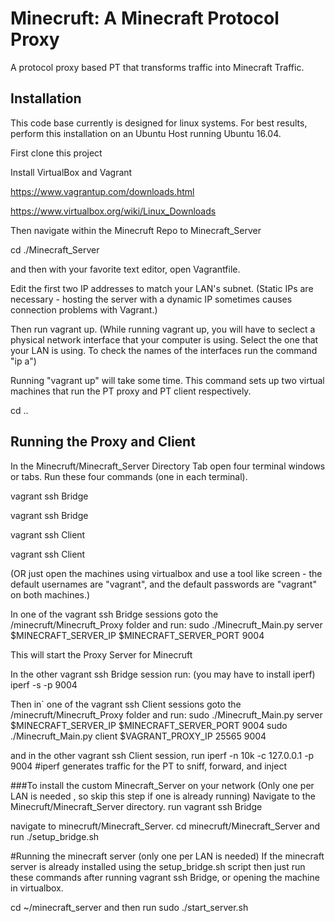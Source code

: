 # Minecruft: A Minecraft Protocol Proxy

A protocol proxy based PT that transforms traffic into Minecraft Traffic. 

## Installation 

This code base currently is designed for linux systems. For best results, perform this installation on an Ubuntu Host running Ubuntu 16.04. 

First clone this project

Install VirtualBox and Vagrant

https://www.vagrantup.com/downloads.html

https://www.virtualbox.org/wiki/Linux_Downloads

Then navigate within the Minecruft Repo to Minecraft_Server

cd ./Minecraft_Server

and then with your favorite text editor, open Vagrantfile. 

Edit the first two IP addresses to match your LAN's subnet. 
(Static IPs are necessary - hosting the server with a dynamic IP sometimes
causes connection problems with Vagrant.)

Then run vagrant up. 
(While running vagrant up, you will have to seclect a physical network interface that your computer is using.
Select the one that your LAN is using. To check the names of the interfaces run the command "ip a")

Running "vagrant up" will take some time. This command sets up two virtual machines that run the PT proxy and PT client respectively. 

cd ..

## Running the Proxy and Client

In the Minecruft/Minecraft_Server Directory Tab open four terminal windows or tabs. Run these four commands (one in each terminal). 

vagrant ssh Bridge

vagrant ssh Bridge

vagrant ssh Client

vagrant ssh Client

(OR just open the machines using virtualbox and use a tool like screen - the default usernames are "vagrant", and the default passwords are "vagrant" on both machines.) 

In one of the vagrant ssh Bridge sessions goto the /minecruft/Minecruft_Proxy folder and 
run: sudo ./Minecruft_Main.py server $MINECRAFT_SERVER_IP $MINECRAFT_SERVER_PORT 9004

This will start the Proxy Server for Minecruft

In the other vagrant ssh Bridge session run: (you may have to install iperf)
iperf -s -p 9004

Then in` one of the vagrant ssh Client sessions goto the /minecruft/Minecruft_Proxy folder and 
run: sudo ./Minecruft_Main.py server $MINECRAFT_SERVER_IP $MINECRAFT_SERVER_PORT 9004
sudo ./Minecruft_Main.py client $VAGRANT_PROXY_IP 25565 9004

and in the other vagrant ssh Client session, run 
iperf -n 10k -c 127.0.0.1 -p 9004
#iperf generates traffic for the PT to sniff, forward, and inject

###To install the custom Minecraft_Server on your network (Only one per LAN is needed , so skip this step if one is already running) 
Navigate to the Minecruft/Minecraft_Server directory. 
run vagrant ssh Bridge

navigate to minecruft/Minecraft_Server. cd minecruft/Minecraft_Server
and run ./setup_bridge.sh 

#Running the minecraft server (only one per LAN is needed)
If the minecraft server is already installed using the setup_bridge.sh script then just run these commands after running 
vagrant ssh Bridge, or opening the machine in virtualbox. 

cd ~/minecraft_server 
and then run 
sudo ./start_server.sh



